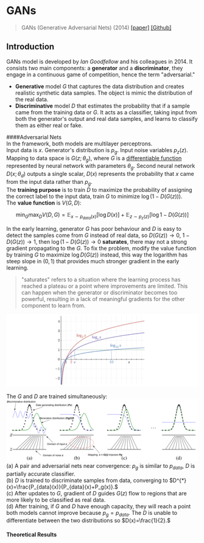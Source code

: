 # GANs

> GANs (Generative Adversarial Nets) (2014) [[paper]](https://arxiv.org/pdf/1406.2661.pdf) [[Github]](https://github.com/goodfeli/adversarial)

## Introduction

GANs model is developed by _Ian Goodfellow_ and his colleagues in 2014. It consists two main components: a **generator** and a **discriminator**, they engage in a continuous game of competition, hence the term "adversarial."
- **Generative** model $G$ that captures the data distribution and creates realistic synthetic data samples. The object is mimic the distribution of the real data.
- **Discriminative** model $D$ that estimates the probability that if a sample came from the training data or $G$. It acts as a classifier, taking input from both the generator's output and real data samples, and learns to classify them as either real or fake.

####Adversarial Nets  
In the framework, both models are multilayer perceptrons.   
Input data is $x$. Generator's distribution is $p_g$. Input noise variables $p_z(z)$. Mapping to data space is $G(z;\theta_g)$, where $G$ is a [differentiable function](https://en.wikipedia.org/wiki/Differentiable_function) represented by neural network with parameters $\theta_g$. Second neural network $D(x;\theta_d)$ outputs a single scalar, $D(x)$ represents the probability that $x$ came from the input data rather than $p_g$.  
The **training purpose** is to train $D$ to maximize the probability of assigning the correct label to the input data, train $G$ to minimize $\log(1-D(G(z)))$.  
The **value function** is $V(G,D)$:

$$
\min_G\max_D V(D,G)=\mathop{\mathbb{E}}_{x\sim p_{data}(x)}[\log{D(x)}]+\mathop{\mathbb{E}}_{z\sim p_{z}(z)}[\log{1-D(G(z))}]
$$

In the early learning, generator $G$ has poor behaviour and $D$ is easy to detect the samples come from $G$ instead of real data, so $D(G(z))\to0$, $1-D(G(z))\to1$, then $\log(1-D(G(z))\to0$ **saturates**, there may not a strong gradient propagating to the $G$. To fix the problem, modify the value function by training $G$ to maximize $\log{D(G(z))}$ instead, this way the logarithm has steep slope in $(0,1)$ that provides much stronger gradient in the early learning. 

> "saturates" refers to a situation where the learning process has reached a plateau or a point where improvements are limited. This can happen when the generator or discriminator becomes too powerful, resulting in a lack of meaningful gradients for the other component to learn from.

![curve of logarithm functions](../../resources/Logarithm_plots.png)

The $G$ and $D$ are trained simultaneously:
![GAN training process](../../resources/gan_training_process.png)
(a) A pair and adversarial nets near convergence: $p_g$ is similar to $p_{data}$, $D$ is partially accurate classifier.  
(b) $D$ is trained to discriminate samples from data, converging to $D^{*}(x)=\frac{P_{data}(x)}{P_{data}(x)+P_g(x)}.$  
(c) After updates to $G$, gradient of $D$ guides $G(z)$ flow to regions that are more likely to be classified as real data.  
(d) After training, if $G$ and $D$ have enough capacity, they will reach a point both models cannot improve because $p_g=p_{data}$. The $D$ is unable to differentiate between the two distributions so $D(x)=\frac{1}{2}.$  

#### Theoretical Results


















